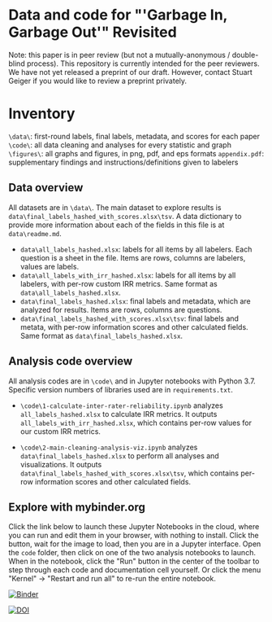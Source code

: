 # Data and code for "'Garbage In, Garbage Out'" Revisited

Note: this paper is in peer review (but not a mutually-anonymous / double-blind process). This repository is currently intended for the peer reviewers. We have not yet released a preprint of our draft. However, contact Stuart Geiger if you would like to review a preprint privately.

# Inventory
`\data\`: first-round labels, final labels, metadata, and scores for each paper
`\code\`: all data cleaning and analyses for every statistic and graph
`\figures\`: all graphs and figures, in png, pdf, and eps formats
`appendix.pdf`: supplementary findings and instructions/definitions given to labelers

## Data overview
All datasets are in `\data\`. The main dataset to explore results is `data\final_labels_hashed_with_scores.xlsx\tsv`. A data dictionary to provide more information about each of the fields in this file is at `data\readme.md`.

- `data\all_labels_hashed.xlsx`: labels for all items by all labelers. Each question is a sheet in the file. Items are rows, columns are labelers, values are labels. 
- `data\all_labels_with_irr_hashed.xlsx`: labels for all items by all labelers, with per-row custom IRR metrics. Same format as `data\all_labels_hashed.xlsx`.
- `data\final_labels_hashed.xlsx`: final labels and metadata, which are analyzed for results. Items are rows, columns are questions.
- `data\final_labels_hashed_with_scores.xlsx\tsv`: final labels and metata, with per-row information scores and other calculated fields. Same format as `data\final_labels_hashed.xlsx`.

## Analysis code overview

All analysis codes are in `\code\` and in Jupyter notebooks with Python 3.7. Specific version numbers of libraries used are in `requirements.txt`. 

- `\code\1-calculate-inter-rater-reliability.ipynb` analyzes `all_labels_hashed.xlsx` to calculate IRR metrics. It outputs `all_labels_with_irr_hashed.xlsx`, which contains per-row values for our custom IRR metrics.

- `\code\2-main-cleaning-analysis-viz.ipynb` analyzes `data\final_labels_hashed.xlsx` to perform all analyses and visualizations. It outputs `data\final_labels_hashed_with_scores.xlsx\tsv`, which contains per-row information scores and other calculated fields. 

## Explore with mybinder.org

Click the link below to launch these Jupyter Notebooks in the cloud, where you can run and edit them in your browser, with nothing to install. Click the button, wait for the image to load, then you are in a Jupyter interface. Open the `code` folder, then click on one of the two analysis notebooks to launch. When in the notebook, click the "Run" button in the center of the toolbar to step through each code and documentation cell yourself. Or click the menu "Kernel" -> "Restart and run all" to re-run the entire notebook.

[![Binder](https://mybinder.org/badge_logo.svg)](https://mybinder.org/v2/gh/staeiou/gigo_qss_2021/HEAD)


[![DOI](https://zenodo.org/badge/DOI/10.5281/zenodo.4906637.svg)](https://doi.org/10.5281/zenodo.4906637)

